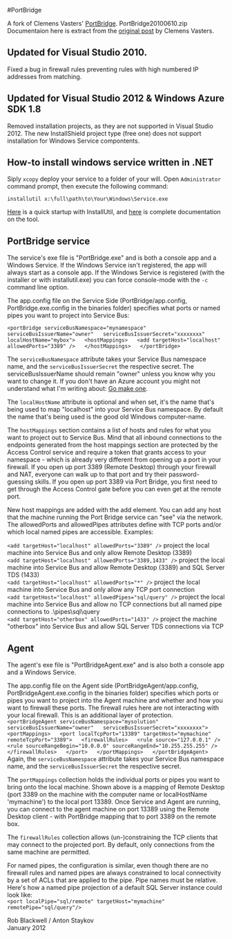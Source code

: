 #PortBridge

A fork of Clemens Vasters'
[PortBridge](http://vasters.com/clemensv/PermaLink,guid,3e35d8bd-b755-453f-8c63-1a57c570eb4c.aspx). PortBridge20100610.zip  
Documentaion here is extract from the [original post](http://vasters.com/clemensv/PermaLink,guid,3e35d8bd-b755-453f-8c63-1a57c570eb4c.aspx) by Clemens Vasters.

## Updated for Visual Studio 2010.

Fixed a bug in firewall rules preventing rules with high numbered IP
addresses from matching.

## Updated for Visual Studio 2012 & Windows Azure SDK 1.8
Removed installation projects, as they are not supported in Visual Studio 2012.
The new InstallShield project type (free one) does not support installation for
Windows Service compontents.

## How-to install windows service written in .NET

Siply `xcopy` deploy your service to a folder of your will. Open `Administrator` command prompt, then execute the following command:  

`installutil x:\full\path\to\Your\Windows\Service.exe`  

[Here](http://msdn.microsoft.com/en-us/library/sd8zc8ha(v=vs.100).aspx) is a quick startup with InstallUtil, and [here](http://msdn.microsoft.com/en-us/library/50614e95(v=vs.100).aspx) is complete documentation on the tool.

## PortBridge service
The service's exe file is "PortBridge.exe" and is both a console app and a Windows Service. If the Windows Service isn't registered, the app will always start as a console app. If the Windows Service is registered (with the installer or with installutil.exe) you can force console-mode with the `-c` command line option.  

The app.config file on the Service Side (PortBridge/app.config, PortBridge.exe.config in the binaries folder) specifies what ports or named pipes you want to project into Service Bus:   
   

`
  <portBridge serviceBusNamespace="mynamespace"  
			  serviceBusIssuerName="owner"  
			  serviceBusIssuerSecret="xxxxxxxx"  
			  localHostName="mybox">  
    <hostMappings>  
      <add targetHost="localhost" allowedPorts="3389" />  
    </hostMappings>  
  </portBridge>    
`
  
The `serviceBusNamespace` attribute takes your Service Bus namespace name, and the `serviceBusIssuerSecret` the respective secret. The serviceBusIssuerName should remain "owner" unless you know why you want to change it. If you don't have an Azure account you might not understand what I'm writing about: [Go make one](http://www.windowsazure.com/).  

The `localHostName` attribute is optional and when set, it's the name that's being used to map "localhost" into your Service Bus namespace. By default the name that's being used is the good old Windows computer-name.

The `hostMappings` section contains a list of hosts and rules for what you want to project out to Service Bus. Mind that all inbound connections to the endpoints generated from the host mappings section are protected by the Access Control service and require a token that grants access to your namespace - which is already very different from opening up a port in your firewall. If you open up port 3389 (Remote Desktop) through your firewall and NAT, everyone can walk up to that port and try their password-guessing skills. If you open up port 3389 via Port Bridge, you first need to get through the Access Control gate before you can even get at the remote port. 

New host mappings are added with the add element. You can add any host that the machine running the Port Bridge service can "see" via the network. The allowedPorts and allowedPipes attributes define with TCP ports and/or which local named pipes are accessible. Examples:

`<add targetHost="localhost" allowedPorts="3389" />` project the local machine into Service Bus and only allow Remote Desktop (3389)   
`<add targetHost="localhost" allowedPorts="3389,1433" />` project the local machine into Service Bus and allow Remote Desktop (3389) and SQL Server TDS (1433)   
`<add targetHost="localhost" allowedPorts="*" />` project the local machine into Service Bus and only allow any TCP port connection   
`<add targetHost="localhost" allowedPipes="sql/query" />` project the local machine into Service Bus and allow no TCP connections but all named pipe connections to \.\pipes\sql\query   
`<add targetHost="otherbox" allowedPorts="1433" />` project the machine "otherbox" into Service Bus and allow SQL Server TDS connections via TCP   

## Agent

The agent's exe file is "PortBridgeAgent.exe" and is also both a console app and a Windows Service.   

The app.config file on the Agent side (PortBridgeAgent/app.config, PortBridgeAgent.exe.config in the binaries folder) specifies which ports or pipes you want to project into the Agent machine and whether and how you want to firewall these ports. The firewall rules here are not interacting with your local firewall. This is an additional layer of protection.  
`
  <portBridgeAgent serviceBusNamespace="mysolution"  
				   serviceBusIssuerName="owner"  
				   serviceBusIssuerSecret="xxxxxxxx">  
    <portMappings>  
      <port localTcpPort="13389" targetHost="mymachine" remoteTcpPort="3389">  
        <firewallRules>  
          <rule source="127.0.0.1" />  
          <rule sourceRangeBegin="10.0.0.0" sourceRangeEnd="10.255.255.255" />  
        </firewallRules>  
      </port>  
    </portMappings>  
  </portBridgeAgent>  
`  
Again, the `serviceBusNamespace` attribute takes your Service Bus namespace name, and the `serviceBusIssuerSecret` the respective secret.   

The `portMappings` collection holds the individual ports or pipes you want to bring onto the local machine. Shown above is a mapping of Remote Desktop (port 3389 on the machine with the computer name or localHostName 'mymachine') to the local port 13389. Once Service and Agent are running, you can connect to the agent machine on port 13389 using the Remote Desktop client - with PortBridge mapping that to port 3389 on the remote box.   

The `firewallRules` collection allows (un-)constraining the TCP clients that may connect to the projected port. By default, only connections from the same machine are permitted.  

For named pipes, the configuration is similar, even though there are no firewall rules and named pipes are always constrained to local connectivity by a set of ACLs that are applied to the pipe. Pipe names must be relative. Here's how a named pipe projection of a default SQL Server instance could look like:  
`
     <port localPipe="sql/remote" targetHost="mymachine" remotePipe="sql/query"/>  
`  


Rob Blackwell / Anton Staykov  
January 2012

